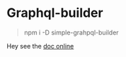 # Graphql-builder

> npm i -D simple-grahpql-builder


Hey see the [doc online](https://poulpinounette.github.io/graphql-builder/)

